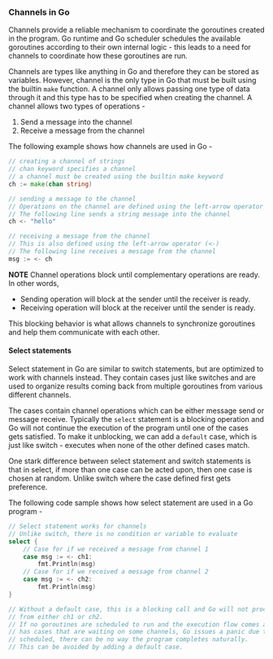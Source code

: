 ### Channels in Go
Channels provide a reliable mechanism to coordinate the goroutines created in the program. Go runtime and Go scheduler schedules the available goroutines according to their own internal logic - this leads to a need for channels to coordinate how these goroutines are run.

Channels are types like anything in Go and therefore they can be stored as variables. However, channel is the only type in Go that must be built using the builtin `make` function.
A channel only allows passing one type of data through it and this type has to be specified when creating the channel. A channel allows two types of operations - 
1. Send a message into the channel
2. Receive a message from the channel

The following example shows how channels are used in Go - 
```go
// creating a channel of strings
// chan keyword specifies a channel
// a channel must be created using the builtin make keyword
ch := make(chan string)

// sending a message to the channel
// Operations on the channel are defined using the left-arrow operator (<-)
// The following line sends a string message into the channel
ch <- "hello"

// receiving a message from the channel
// This is also defined using the left-arrow operator (<-)
// The following line receives a message from the channel
msg := <- ch
```

**NOTE**
Channel operations block until complementary operations are ready. In other words, 
 - Sending operation will block at the sender until the receiver is ready.
 - Receiving operation will block at the receiver until the sender is ready.

This blocking behavior is what allows channels to synchronize goroutines and help them communicate with each other.

#### Select statements
Select statement in Go are similar to switch statements, but are optimized to work with channels instead. They contain cases just like switches and are used to organize results coming back from multiple goroutines from various different channels.

The cases contain channel operations which can be either message send or message receive. Typically the `select` statement is a blocking operation and Go will not continue the execution of the program until one of the cases gets satisfied. To make it unblocking, we can add a `default` case, which is just like switch - executes when none of the other defined cases match.

One stark difference between select statement and switch statements is that in select, if more than one case can be acted upon, then one case is chosen at random. Unlike switch where the case defined first gets preference. 

The following code sample shows how select statement are used in a Go program -
```go
// Select statement works for channels
// Unlike switch, there is no condition or variable to evaluate
select {
    // Case for if we received a message from channel 1
    case msg := <- ch1:
        fmt.Println(msg)
    // Case for if we received a message from channel 2
    case msg := <- ch2:
        fmt.Println(msg)
}

// Without a default case, this is a blocking call and Go will not proceed until we receive a message 
// from either ch1 or ch2.
// If no goroutines are scheduled to run and the execution flow comes across a select statement which
// has cases that are waiting on some channels, Go issues a panic due to a deadlock - since with no goroutines 
// scheduled, there can be no way the program completes naturally. 
// This can be avoided by adding a default case.
```
